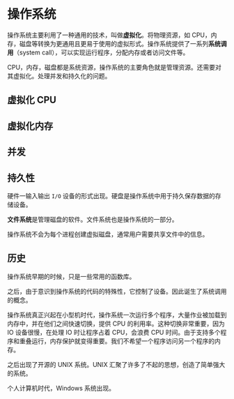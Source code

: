 # 操作系统

操作系统主要利用了一种通用的技术，叫做**虚拟化**。将物理资源，如 CPU，内存，磁盘等转换为更通用且更易于使用的虚拟形式。操作系统提供了一系列**系统调用**（system call），可以实现运行程序，分配内存或者访问文件等。

CPU，内存，磁盘都是系统资源，操作系统的主要角色就是管理资源。还需要对其虚拟化。处理并发和持久化的问题。

## 虚拟化 CPU

## 虚拟化内存

## 并发

## 持久性

硬件一输入输出 `I/O` 设备的形式出现。硬盘是操作系统中用于持久保存数据的存储设备。

**文件系统**是管理磁盘的软件。文件系统也是操作系统的一部分。

操作系统不会为每个进程创建虚拟磁盘，通常用户需要共享文件中的信息。

## 历史

操作系统早期的时候，只是一些常用的函数库。

之后，由于意识到操作系统的代码的特殊性，它控制了设备。因此诞生了系统调用的概念。

操作系统真正兴起在小型机时代，操作系统一次运行多个程序，大量作业被加载到内存中，并在他们之间快速切换，提供 CPU 的利用率。这种切换非常重要，因为 IO 设备很慢，在处理 IO 时让程序占着 CPU，会浪费 CPU 时间。由于支持多个程序和重叠运行，内存保护就变得重要。我们不希望一个程序访问另一个程序的内存。

之后出现了开源的 UNIX 系统。UNIX 汇聚了许多了不起的思想，创造了简单强大的系统。

个人计算机时代，Windows 系统出现。
